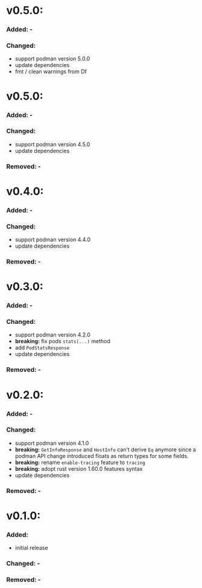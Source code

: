 # v0.5.0:
### Added: -

### Changed:
* support podman version 5.0.0
* update dependencies
* fmt / clean warnings from Df


# v0.5.0:
### Added: -

### Changed:
* support podman version 4.5.0
* update dependencies

### Removed: -

# v0.4.0:
### Added: -

### Changed:
* support podman version 4.4.0
* update dependencies

### Removed: -

# v0.3.0:
### Added: -

### Changed:
* support podman version 4.2.0
* **breaking:** fix pods `stats(...)` method
* add `PodStatsResponse`
* update dependencies

### Removed: -

# v0.2.0:
### Added: -

### Changed: 
* support podman version 4.1.0 
* **breaking:** `GetInfoResponse` and `HostInfo` can't derive `Eq` anymore since a podman API change introduced floats as return types for some fields.
* **breaking:** rename `enable-tracing` feature to `tracing`
* **breaking:** adopt rust version 1.60.0 features syntax 
* update dependencies

### Removed: -

# v0.1.0:
### Added:
* initial release

### Changed: -

### Removed: -